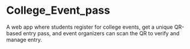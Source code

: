 # College_Event_pass
A web app where students register for college events, get a unique QR-based entry pass, and event organizers can scan the QR to verify and manage entry.
